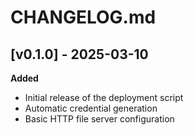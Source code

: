 # CHANGELOG.md

## [v0.1.0] - 2025-03-10

**Added**
- Initial release of the deployment script
- Automatic credential generation
- Basic HTTP file server configuration

